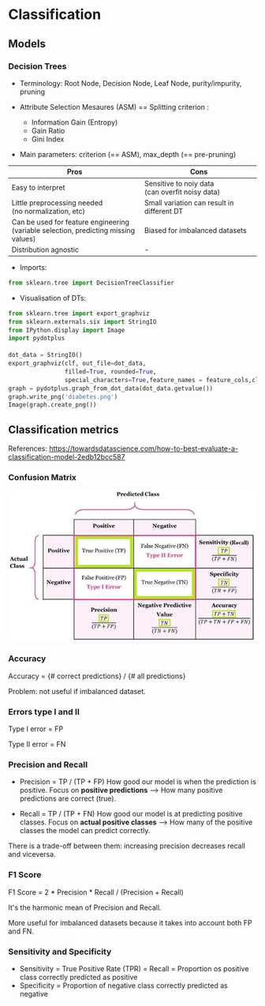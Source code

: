 # Classification

## Models
### Decision Trees

- Terminology: Root Node, Decision Node, Leaf Node, purity/impurity, pruning

- Attribute Selection Mesaures (ASM) == Splitting criterion :
  - Information Gain (Entropy)
  - Gain Ratio
  - Gini Index

- Main parameters: criterion (== ASM), max_depth (== pre-pruning)

Pros | Cons
-----|-----
Easy to interpret | Sensitive to noiy data <br>(can overfit noisy data)
Little preprocessing needed <br>(no normalization, etc) | Small variation can result in different DT
Can be used for feature engineering <br>(variable selection, predicting missing values) | Biased for imbalanced datasets
Distribution agnostic | -

- Imports:
```python
from sklearn.tree import DecisionTreeClassifier
```

- Visualisation of DTs: 
```python
from sklearn.tree import export_graphviz
from sklearn.externals.six import StringIO  
from IPython.display import Image  
import pydotplus

dot_data = StringIO()
export_graphviz(clf, out_file=dot_data,  
                filled=True, rounded=True,
                special_characters=True,feature_names = feature_cols,class_names=['0','1'])
graph = pydotplus.graph_from_dot_data(dot_data.getvalue())  
graph.write_png('diabetes.png')
Image(graph.create_png())
```

## Classification metrics

References:
https://towardsdatascience.com/how-to-best-evaluate-a-classification-model-2edb12bcc587

### Confusion Matrix
![Confusion Matrix](/Assets/confusion_matrix_metrics.png)

### Accuracy
Accuracy = {# correct predictions} / {# all predictions}

Problem: not useful if imbalanced dataset.

### Errors type I and II
Type I error = FP

Type II error = FN

### Precision and Recall

- Precision = TP / (TP + FP)
  How good our model is when the prediction is positive.
  Focus on **positive predictions** --> How many positive predictions are correct (true).

- Recall = TP / (TP + FN)
  How good our model is at predicting positive classes.
  Focus on **actual positive classes** --> How many of the positive classes the model can predict correctly.
  
There is a trade-off between them: increasing precision decreases recall and viceversa.

### F1 Score
F1 Score = 2 * Precision * Recall / (Precision + Recall)

It's the harmonic mean of Precision and Recall.

More useful for imbalanced datasets because it takes into account both FP and FN.

### Sensitivity and Specificity

- Sensitivity = True Positive Rate (TPR) = Recall = Proportion os positive class correctly predicted as positive
- Specificity = Proportion of negative class correctly predicted as negative
